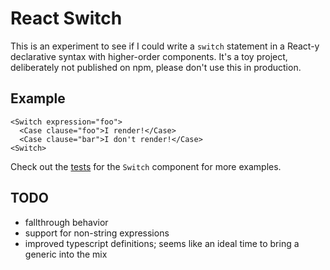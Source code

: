 # React Switch

This is an experiment to see if I could write a `switch` statement in a React-y declarative syntax with higher-order components. It's a toy project, deliberately not published on npm, please don't use this in production.

## Example

```
<Switch expression="foo">
  <Case clause="foo">I render!</Case>
  <Case clause="bar">I don't render!</Case>
<Switch>
```

Check out the [tests](src/components/Switch/Switch.test.tsx) for the `Switch` component for more examples.

## TODO
- fallthrough behavior
- support for non-string expressions
- improved typescript definitions; seems like an ideal time to bring a generic into the mix
